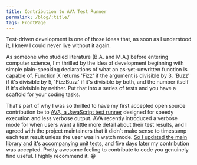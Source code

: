```yaml
---
title: Contribution to AVA Test Runner
permalink: /blog/:title/
tags: FrontPage
---
```


Test-driven development is one of those ideas that, as soon as I understood it, I knew I could never live without it again.

As someone who studied literature (B.A. and M.A.) before entering computer science, I'm thrilled by the idea of development beginning with simple plain-speaking declarations of what an as-yet-unwritten function is capable of. Function X returns 'Fizz' if the argument is divisible by 3, 'Buzz' if it's divisible by 5, 'FizzBuzz' if it's divisible by both, and the number itself if it's divisible by neither. Put that into a series of tests and you have a scaffold for your coding tasks.

That's part of why I was so thrilled to have my first accepted open source contribution be to [AVA, a JavaScript test runner](https://github.com/avajs/ava) designed for speedy execution and less verbose output. AVA recently introduced a verbose mode for when users want a little more detail about their test results, and I agreed with the project maintainers that it didn't make sense to timestamp each test result unless the user was in watch mode. [So I updated the main library and it's accompanying unit tests](https://github.com/avajs/ava/pull/1557/files), and five days later my contribution was accepted. Pretty awesome feeling to contribute to code you genuinely find useful. I highly recommend it. 😁